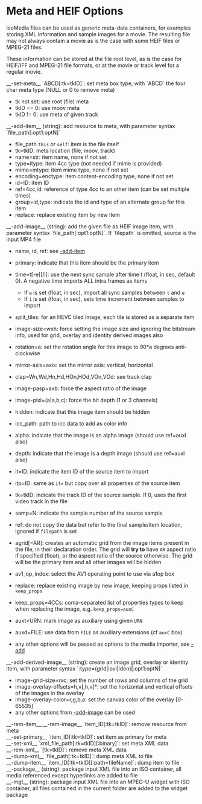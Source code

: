 <!-- automatically generated - do not edit, patch gpac/applications/mp4box/mp4box.c -->

# Meta and HEIF Options  
  
IsoMedia files can be used as generic meta-data containers, for examples storing XML information and sample images for a movie. The resulting file may not always contain a movie as is the case with some HEIF files or MPEG-21 files.  
    
These information can be stored at the file root level, as is the case for HEIF/IFF and MPEG-21 file formats, or at the movie or track level for a regular movie.    
    
<div markdown class="option">
<a id="set-meta" data-level="basic">__-set-meta__</a> `ABCD[:tk=tkID]`: set meta box type, with `ABCD` the four char meta type (NULL or 0 to remove meta)  

- tk not set: use root (file) meta  
- tkID == 0: use moov meta  
- tkID != 0: use meta of given track  
</div>
  
<div markdown class="option">
<a id="add-item" data-level="basic">__-add-item__</a> (string): add resource to meta, with parameter syntax `file_path[:opt1:optN]`  

- file_path `this` or `self`: item is the file itself  
- tk=tkID: meta location (file, moov, track)  
- name=str: item name, none if not set  
- type=itype: item 4cc type (not needed if mime is provided)  
- mime=mtype: item mime type, none if not set  
- encoding=enctype: item content-encoding type, none if not set  
- id=ID: item ID  
- ref=4cc,id: reference of type 4cc to an other item (can be set multiple times)  
- group=id,type: indicate the id and type of an alternate group for this item  
- replace: replace existing item by new item  
</div>
  
<div markdown class="option">
<a id="add-image" data-level="basic">__-add-image__</a> (string): add the given file as HEIF image item, with parameter syntax `file_path[:opt1:optN]`. If `filepath` is omitted, source is the input MP4 file  

- name, id, ref: see [-add-item](#add-item)  
- primary: indicate that this item should be the primary item  
- time=t[-e][/i]: use the next sync sample after time t (float, in sec, default 0). A negative time imports ALL intra frames as items  

    - If `e` is set (float, in sec), import all sync samples between `t` and `e`  
    - If `i` is set (float, in sec), sets time increment between samples to import  

- split_tiles: for an HEVC tiled image, each tile is stored as a separate item  
- image-size=wxh: force setting the image size and ignoring the bitstream info, used for grid, overlay and identity derived images also  
- rotation=a: set the rotation angle for this image to 90*a degrees anti-clockwise  
- mirror-axis=axis: set the mirror axis: vertical, horizontal  
- clap=Wn,Wd,Hn,Hd,HOn,HOd,VOn,VOd: see track clap  
- image-pasp=axb: force the aspect ratio of the image  
- image-pixi=(a|a,b,c): force the bit depth (1 or 3 channels)  
- hidden: indicate that this image item should be hidden  
- icc_path: path to icc data to add as color info  
- alpha: indicate that the image is an alpha image (should use ref=auxl also)  
- depth: indicate that the image is a depth image (should use ref=auxl also)  
- it=ID: indicate the item ID of the source item to import  
- itp=ID: same as `it=` but copy over all properties of the source item  
- tk=tkID: indicate the track ID of the source sample. If 0, uses the first video track in the file  
- samp=N: indicate the sample number of the source sample  
- ref: do not copy the data but refer to the final sample/item location, ignored if `filepath` is set  
- agrid[=AR]: creates an automatic grid from the image items present in the file, in their declaration order. The grid will __try to__ have `AR` aspect ratio if specified (float), or the aspect ratio of the source otherwise. The grid will be the primary item and all other images will be hidden  
- av1_op_index: select the AV1 operating point to use via a1op box  
- replace: replace existing image by new image, keeping props listed in `keep_props`  
- keep_props=4CCs: coma-separated list of properties types to keep when replacing the image, e.g. `keep_props=auxC`  
- auxt=URN: mark image as auxiliary using given `URN`  
- auxd=FILE: use data from `FILE` as auxiliary extensions (cf `auxC` box)  
- any other options will be passed as options to the media importer, see [-add](#add)  
</div>
  
<div markdown class="option">
<a id="add-derived-image" data-level="basic">__-add-derived-image__</a> (string): create an image grid, overlay or identity item, with parameter syntax `:type=(grid|iovl|iden)[:opt1:optN]`  

- image-grid-size=rxc: set the number of rows and columns of the grid  
- image-overlay-offsets=h,v[,h,v]*: set the horizontal and vertical offsets of the images in the overlay  
- image-overlay-color=r,g,b,a: set the canvas color of the overlay [0-65535]  
- any other options from [-add-image](#add-image) can be used  
  
</div>
  
<div markdown class="option">
<a id="rem-item" data-level="basic">__-rem-item__</a>,__-rem-image__ `item_ID[:tk=tkID]`: remove resource from meta  
</div>
<div markdown class="option">
<a id="set-primary" data-level="basic">__-set-primary__</a> `item_ID[:tk=tkID]`: set item as primary for meta  
</div>
<div markdown class="option">
<a id="set-xml" data-level="basic">__-set-xml__</a> `xml_file_path[:tk=tkID][:binary]`: set meta XML data  
</div>
<div markdown class="option">
<a id="rem-xml" data-level="basic">__-rem-xml__</a> `[tk=tkID]`: remove meta XML data  
</div>
<div markdown class="option">
<a id="dump-xml" data-level="basic">__-dump-xml__</a> `file_path[:tk=tkID]`: dump meta XML to file  
</div>
<div markdown class="option">
<a id="dump-item" data-level="basic">__-dump-item__</a> `item_ID[:tk=tkID][:path=fileName]`: dump item to file  
</div>
<div markdown class="option">
<a id="package" data-level="basic">__-package__</a> (string): package input XML file into an ISO container, all media referenced except hyperlinks are added to file  
</div>
<div markdown class="option">
<a id="mgt" data-level="basic">__-mgt__</a> (string): package input XML file into an MPEG-U widget with ISO container, all files contained in the current folder are added to the widget package  
</div>
